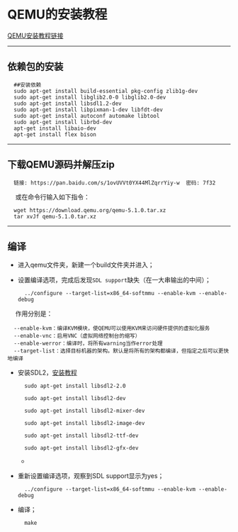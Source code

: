 # QEMU的安装教程

[QEMU安装教程链接](https://www.jianshu.com/p/413895d9b8cf)

------------

## 依赖包的安装

```
  ##安装依赖
  sudo apt-get install build-essential pkg-config zlib1g-dev
  sudo apt-get install libglib2.0-0 libglib2.0-dev
  sudo apt-get install libsdl1.2-dev
  sudo apt-get install libpixman-1-dev libfdt-dev
  sudo apt-get install autoconf automake libtool
  sudo apt-get install librbd-dev
  apt-get install libaio-dev
  apt-get install flex bison
```

--------------

## 下载QEMU源码并解压zip

```
  链接: https://pan.baidu.com/s/1ovUVVt0YX44MlZqrrYiy-w  密码: 7f32
```

&emsp; 或在命令行输入如下指令：

```
  wget https://download.qemu.org/qemu-5.1.0.tar.xz
  tar xvJf qemu-5.1.0.tar.xz
```

--------------

## 编译

- 进入qemu文件夹，新建一个build文件夹并进入；

- 设置编译选项，完成后发现`SDL support`缺失（在一大串输出的中间）；

  ```
    ../configure --target-list=x86_64-softmmu --enable-kvm --enable-debug
  ```

&emsp; 作用分别是：

```
  --enable-kvm：编译KVM模块，使QEMU可以使用KVM来访问硬件提供的虚拟化服务
  --enable-vnc：启用VNC（虚拟网络控制台的缩写）
  --enable-werror：编译时，将所有warning当作error处理
  --target-list：选择目标机器的架构。默认是将所有的架构都编译，但指定之后可以更快地编译
```


- 安装SDL2，[安装教程](https://www.jianshu.com/p/17ff0f40ec08)

  ```
    sudo apt-get install libsdl2-2.0

    sudo apt-get install libsdl2-dev

    sudo apt-get install libsdl2-mixer-dev

    sudo apt-get install libsdl2-image-dev

    sudo apt-get install libsdl2-ttf-dev

    sudo apt-get install libsdl2-gfx-dev

  ```
  -
- 重新设置编译选项，观察到SDL support显示为yes；

  ```
    ../configure --target-list=x86_64-softmmu --enable-kvm --enable-debug
  ```
  
- 编译；
  ```
    make
  ```
 

